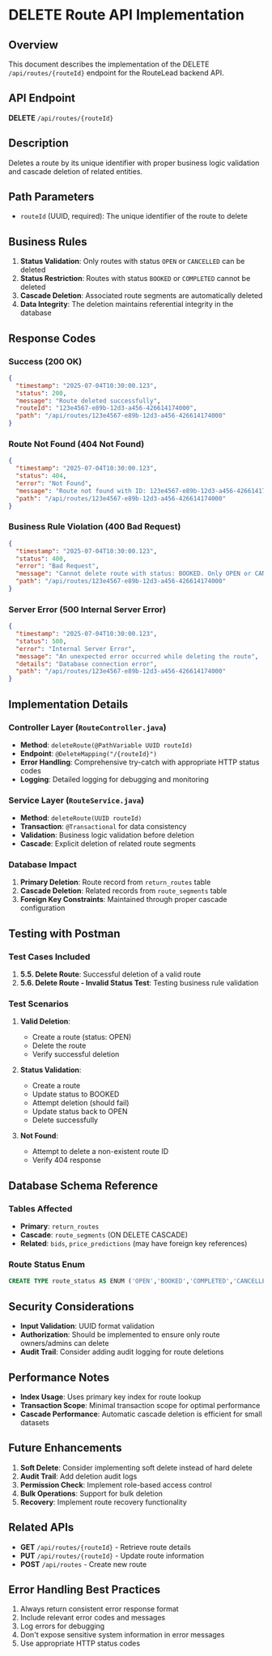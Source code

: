 # DELETE Route API Implementation

## Overview
This document describes the implementation of the DELETE `/api/routes/{routeId}` endpoint for the RouteLead backend API.

## API Endpoint
**DELETE** `/api/routes/{routeId}`

## Description
Deletes a route by its unique identifier with proper business logic validation and cascade deletion of related entities.

## Path Parameters
- `routeId` (UUID, required): The unique identifier of the route to delete

## Business Rules
1. **Status Validation**: Only routes with status `OPEN` or `CANCELLED` can be deleted
2. **Status Restriction**: Routes with status `BOOKED` or `COMPLETED` cannot be deleted
3. **Cascade Deletion**: Associated route segments are automatically deleted
4. **Data Integrity**: The deletion maintains referential integrity in the database

## Response Codes

### Success (200 OK)
```json
{
  "timestamp": "2025-07-04T10:30:00.123",
  "status": 200,
  "message": "Route deleted successfully",
  "routeId": "123e4567-e89b-12d3-a456-426614174000",
  "path": "/api/routes/123e4567-e89b-12d3-a456-426614174000"
}
```

### Route Not Found (404 Not Found)
```json
{
  "timestamp": "2025-07-04T10:30:00.123",
  "status": 404,
  "error": "Not Found",
  "message": "Route not found with ID: 123e4567-e89b-12d3-a456-426614174000",
  "path": "/api/routes/123e4567-e89b-12d3-a456-426614174000"
}
```

### Business Rule Violation (400 Bad Request)
```json
{
  "timestamp": "2025-07-04T10:30:00.123",
  "status": 400,
  "error": "Bad Request",
  "message": "Cannot delete route with status: BOOKED. Only OPEN or CANCELLED routes can be deleted.",
  "path": "/api/routes/123e4567-e89b-12d3-a456-426614174000"
}
```

### Server Error (500 Internal Server Error)
```json
{
  "timestamp": "2025-07-04T10:30:00.123",
  "status": 500,
  "error": "Internal Server Error",
  "message": "An unexpected error occurred while deleting the route",
  "details": "Database connection error",
  "path": "/api/routes/123e4567-e89b-12d3-a456-426614174000"
}
```

## Implementation Details

### Controller Layer (`RouteController.java`)
- **Method**: `deleteRoute(@PathVariable UUID routeId)`
- **Endpoint**: `@DeleteMapping("/{routeId}")`
- **Error Handling**: Comprehensive try-catch with appropriate HTTP status codes
- **Logging**: Detailed logging for debugging and monitoring

### Service Layer (`RouteService.java`)
- **Method**: `deleteRoute(UUID routeId)`
- **Transaction**: `@Transactional` for data consistency
- **Validation**: Business logic validation before deletion
- **Cascade**: Explicit deletion of related route segments

### Database Impact
1. **Primary Deletion**: Route record from `return_routes` table
2. **Cascade Deletion**: Related records from `route_segments` table
3. **Foreign Key Constraints**: Maintained through proper cascade configuration

## Testing with Postman

### Test Cases Included
1. **5.5. Delete Route**: Successful deletion of a valid route
2. **5.6. Delete Route - Invalid Status Test**: Testing business rule validation

### Test Scenarios
1. **Valid Deletion**:
   - Create a route (status: OPEN)
   - Delete the route
   - Verify successful deletion

2. **Status Validation**:
   - Create a route
   - Update status to BOOKED
   - Attempt deletion (should fail)
   - Update status back to OPEN
   - Delete successfully

3. **Not Found**:
   - Attempt to delete a non-existent route ID
   - Verify 404 response

## Database Schema Reference

### Tables Affected
- **Primary**: `return_routes` 
- **Cascade**: `route_segments` (ON DELETE CASCADE)
- **Related**: `bids`, `price_predictions` (may have foreign key references)

### Route Status Enum
```sql
CREATE TYPE route_status AS ENUM ('OPEN','BOOKED','COMPLETED','CANCELLED');
```

## Security Considerations
- **Input Validation**: UUID format validation
- **Authorization**: Should be implemented to ensure only route owners/admins can delete
- **Audit Trail**: Consider adding audit logging for route deletions

## Performance Notes
- **Index Usage**: Uses primary key index for route lookup
- **Transaction Scope**: Minimal transaction scope for optimal performance
- **Cascade Performance**: Automatic cascade deletion is efficient for small datasets

## Future Enhancements
1. **Soft Delete**: Consider implementing soft delete instead of hard delete
2. **Audit Trail**: Add deletion audit logs
3. **Permission Check**: Implement role-based access control
4. **Bulk Operations**: Support for bulk deletion
5. **Recovery**: Implement route recovery functionality

## Related APIs
- **GET** `/api/routes/{routeId}` - Retrieve route details
- **PUT** `/api/routes/{routeId}` - Update route information
- **POST** `/api/routes` - Create new route

## Error Handling Best Practices
1. Always return consistent error response format
2. Include relevant error codes and messages
3. Log errors for debugging
4. Don't expose sensitive system information in error messages
5. Use appropriate HTTP status codes
